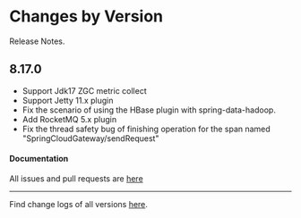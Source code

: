 Changes by Version
==================
Release Notes.

8.17.0
------------------

* Support Jdk17 ZGC metric collect
* Support Jetty 11.x plugin
* Fix the scenario of using the HBase plugin with spring-data-hadoop.
* Add RocketMQ 5.x plugin
* Fix the thread safety bug of finishing operation for the span named "SpringCloudGateway/sendRequest"

#### Documentation


All issues and pull requests are [here](https://github.com/apache/skywalking/milestone/178?closed=1)

------------------
Find change logs of all versions [here](changes).

